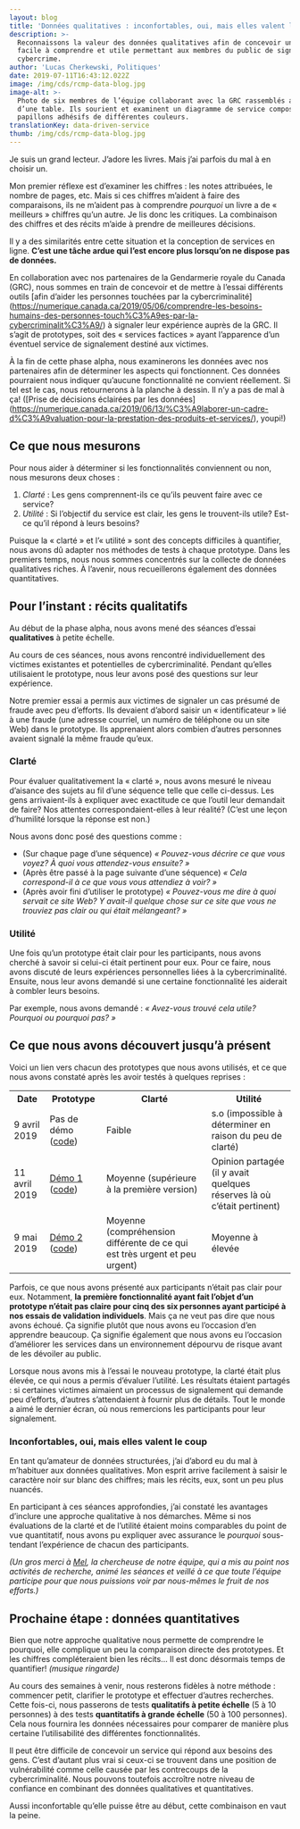 ```yaml
---
layout: blog
title: 'Données qualitatives : inconfortables, oui, mais elles valent le coup'
description: >-
  Reconnaissons la valeur des données qualitatives afin de concevoir un service
  facile à comprendre et utile permettant aux membres du public de signaler un
  cybercrime. 
author: 'Lucas Cherkewski, Politiques'
date: 2019-07-11T16:43:12.022Z
image: /img/cds/rcmp-data-blog.jpg
image-alt: >-
  Photo de six membres de l’équipe collaborant avec la GRC rassemblés autour
  d’une table. Ils sourient et examinent un diagramme de service composé de
  papillons adhésifs de différentes couleurs.
translationKey: data-driven-service
thumb: /img/cds/rcmp-data-blog.jpg
---
```

Je suis un grand lecteur. J’adore les livres. Mais j’ai parfois du mal à en choisir un. 

Mon premier réflexe est d’examiner les chiffres : les notes attribuées, le nombre de pages, etc. Mais si ces chiffres m’aident à faire des comparaisons, ils ne m’aident pas à comprendre *pourquoi* un livre a de « meilleurs » chiffres qu’un autre. Je lis donc les critiques. La combinaison des chiffres et des récits m’aide à prendre de meilleures décisions.

Il y a des similarités entre cette situation et la conception de services en ligne. **C’est une tâche ardue qui l’est encore plus lorsqu’on ne dispose pas de données.**

En collaboration avec nos partenaires de la Gendarmerie royale du Canada (GRC), nous sommes en train de concevoir et de mettre à l’essai différents outils [afin d’aider les personnes touchées par la cybercriminalité] (https://numerique.canada.ca/2019/05/06/comprendre-les-besoins-humains-des-personnes-touch%C3%A9es-par-la-cybercriminalit%C3%A9/) à signaler leur expérience auprès de la GRC. Il s’agit de prototypes, soit des « services factices » ayant l’apparence d’un éventuel service de signalement destiné aux victimes.

À la fin de cette phase alpha, nous examinerons les données avec nos partenaires afin de déterminer les aspects qui fonctionnent. Ces données pourraient nous indiquer qu’aucune fonctionnalité ne convient réellement. Si tel est le cas, nous retournerons à la planche à dessin. Il n’y a pas de mal à ça! ([Prise de décisions éclairées par les données] (https://numerique.canada.ca/2019/06/13/%C3%A9laborer-un-cadre-d%C3%A9valuation-pour-la-prestation-des-produits-et-services/), youpi!)

## Ce que nous mesurons

Pour nous aider à déterminer si les fonctionnalités conviennent ou non, nous mesurons deux choses :

1. *Clarté* : Les gens comprennent-ils ce qu’ils peuvent faire avec ce service?
2. *Utilité* : Si l’objectif du service est clair, les gens le trouvent-ils utile? Est-ce qu’il répond à leurs besoins?

Puisque la « clarté » et l’« utilité » sont des concepts difficiles à quantifier, nous avons dû adapter nos méthodes de tests à chaque prototype. Dans les premiers temps, nous nous sommes concentrés sur la collecte de données qualitatives riches. À l’avenir, nous recueillerons également des données quantitatives.

## Pour l’instant : récits qualitatifs

Au début de la phase alpha, nous avons mené des séances d’essai **qualitatives** à petite échelle.

Au cours de ces séances, nous avons rencontré individuellement des victimes existantes et potentielles de cybercriminalité. Pendant qu’elles utilisaient le prototype, nous leur avons posé des questions sur leur expérience.

Notre premier essai a permis aux victimes de signaler un cas présumé de fraude avec peu d’efforts. Ils devaient d’abord saisir un « identificateur » lié à une fraude (une adresse courriel, un numéro de téléphone ou un site Web) dans le prototype. Ils apprenaient alors combien d’autres personnes avaient signalé la même fraude qu’eux.

### Clarté

Pour évaluer qualitativement la « clarté », nous avons mesuré le niveau d’aisance des sujets au fil d’une séquence telle que celle ci-dessus. Les gens arrivaient-ils à expliquer avec exactitude ce que l’outil leur demandait de faire? Nos attentes correspondaient-elles à leur réalité? (C’est une leçon d’humilité lorsque la réponse est non.)

Nous avons donc posé des questions comme :

* (Sur chaque page d’une séquence) *« Pouvez-vous décrire ce que vous voyez? À quoi vous attendez-vous ensuite? »*
* (Après être passé à la page suivante d’une séquence) *« Cela correspond-il à ce que vous vous attendiez à voir? »*
* (Après avoir fini d’utiliser le prototype) *« Pouvez-vous me dire à quoi servait ce site Web? Y avait-il quelque chose sur ce site que vous ne trouviez pas clair ou qui était mélangeant? »*

### Utilité

Une fois qu’un prototype était clair pour les participants, nous avons cherché à savoir si celui-ci était pertinent pour eux. Pour ce faire, nous avons discuté de leurs expériences personnelles liées à la cybercriminalité. Ensuite, nous leur avons demandé si une certaine fonctionnalité les aiderait à combler leurs besoins.

Par exemple, nous avons demandé : *« Avez-vous trouvé cela utile? Pourquoi ou pourquoi pas? »*

## Ce que nous avons découvert jusqu’à présent

Voici un lien vers chacun des prototypes que nous avons utilisés, et ce que nous avons constaté après les avoir testés à quelques reprises :

<table>
    <tbody>
        <tr>
            <th>Date</th>
            <th>Prototype</th>
            <th>Clarté</th>
            <th>Utilité</th>
        </tr>
        <tr>
            <td>9 avril 2019</td>
            <td>Pas de démo (<a href="https://github.com/cds-snc/report-a-cybercrime/releases/tag/v0.2.1-alpha">code</a>)
            </td>
            <td>Faible</td>
            <td>s.o (impossible à déterminer en raison du peu de clarté)</td>
        </tr>
        <tr>
            <td>11 avril 2019</td>
            <td>
                <a href="https://rac-concept-1.herokuapp.com/">Démo 1</a> (<a href="https://github.com/cds-snc/report-a-cybercrime/releases/tag/v0.2.2-alpha">code</a>)
            </td>
            <td>Moyenne (supérieure à la première version)</td>
            <td>Opinion partagée (il y avait quelques réserves là où c’était pertinent)</td>
        </tr>
        <tr>
            <td>9 mai 2019</td>
            <td>
            <a href="https://rac-concept-2.herokuapp.com/">Démo 2</a> (<a href="https://github.com/cds-snc/report-a-cybercrime/releases/tag/V0.3.1-alpha">code</a>)</td>
            <td>Moyenne (compréhension différente de ce qui est très urgent et peu urgent)</td>
            <td>Moyenne à élevée</td>
        </tr>
    </tbody>
</table>


Parfois, ce que nous avons présenté aux participants n’était pas clair pour eux. Notamment, **la première fonctionnalité ayant fait l’objet d’un prototype n’était pas claire pour cinq des six personnes ayant participé à nos essais de validation individuels**. Mais ça ne veut pas dire que nous avons échoué. Ça signifie plutôt que nous avons eu l’occasion d’en apprendre beaucoup. Ça signifie également que nous avons eu l’occasion d’améliorer les services dans un environnement dépourvu de risque avant de les dévoiler au public.

Lorsque nous avons mis à l’essai le nouveau prototype, la clarté était plus élevée, ce qui nous a permis d’évaluer l’utilité. Les résultats étaient partagés : si certaines victimes aimaient un processus de signalement qui demande peu d’efforts, d’autres s’attendaient à fournir plus de détails. Tout le monde a aimé le dernier écran, où nous remercions les participants pour leur signalement.

### Inconfortables, oui, mais elles valent le coup

En tant qu’amateur de données structurées, j’ai d’abord eu du mal à m’habituer aux données qualitatives. Mon esprit arrive facilement à saisir le caractère noir sur blanc des chiffres; mais les récits, eux, sont un peu plus nuancés. 

En participant à ces séances approfondies, j’ai constaté les avantages d’inclure une approche qualitative à nos démarches. Même si nos évaluations de la clarté et de l’utilité étaient moins comparables du point de vue quantitatif, nous avons pu expliquer avec assurance le *pourquoi* sous-tendant l’expérience de chacun des participants.

*(Un gros merci à [Mel](https://twitter.com/melbanyard), la chercheuse de notre équipe, qui a mis au point nos activités de recherche, animé les séances et veillé à ce que toute l’équipe participe pour que nous puissions voir par nous-mêmes le fruit de nos efforts.)*

## Prochaine étape : données quantitatives

Bien que notre approche qualitative nous permette de comprendre le pourquoi, elle complique un peu la comparaison directe des prototypes. Et les chiffres compléteraient bien les récits... Il est donc désormais temps de quantifier! *(musique ringarde)*

Au cours des semaines à venir, nous resterons fidèles à notre méthode : commencer petit, clarifier le prototype et effectuer d’autres recherches. Cette fois-ci, nous passerons de tests **qualitatifs à petite échelle** (5 à 10 personnes) à des tests **quantitatifs à grande échelle** (50 à 100 personnes). Cela nous fournira les données nécessaires pour comparer de manière plus certaine l’utilisabilité des différentes fonctionnalités.

Il peut être difficile de concevoir un service qui répond aux besoins des gens. C’est d’autant plus vrai si ceux-ci se trouvent dans une position de vulnérabilité comme celle causée par les contrecoups de la cybercriminalité. Nous pouvons toutefois accroître notre niveau de confiance en combinant des données qualitatives et quantitatives.

Aussi inconfortable qu’elle puisse être au début, cette combinaison en vaut la peine.
